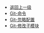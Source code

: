 <!-- # Unity3D -->

- [返回上一级](../)
- [Git-命令](md/Git/Child/Git-命令.md)
- [Git-忽略配置](md/Git/Child/Git-忽略配置.md)
- [Git-修改子模块](md/Git/Child/Git-修改子模块.md)
